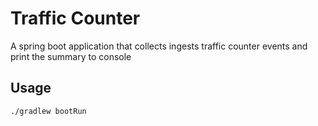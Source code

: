 Traffic Counter
===============
A spring boot application that collects ingests traffic counter events and print the summary to console  

Usage
-----
`./gradlew bootRun`